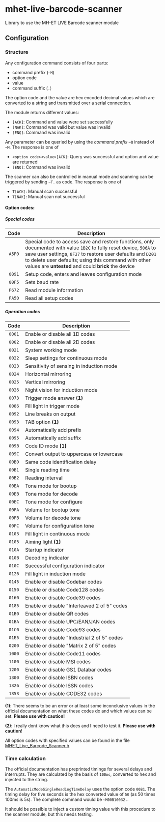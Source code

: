 # mhet-live-barcode-scanner
Library to use the MH-ET LIVE Barcode scanner module

## Configuration

### Structure

Any configuration command consists of four parts:

- command prefix (`~M`)
- option code
- value
- command suffix (`.`)

The option code and the value are hex encoded decimal values which are converted to a string and transmitted over a serial connection.

The module returns different values:

- `[ACK]`: Command and value were set successfully
- `[NAK]`: Command was valid but value was invalid
- `[ENQ]`: Command was invalid

Any parameter can be queried by using the _command prefix_ `~Q` instead of `~M`. The response is one of

- `<option code><value>[ACK]`: Query was successful and option and value are returned
- `[ENQ]`: Command was invalid

The scanner can also be controlled in manual mode and scanning can be triggered by sending `~T.` as code. The response is one of

- `T[ACK]`: Manual scan successful
- `T[NAK]`: Manual scan not successful

#### Option codes:

##### Special codes

| Code   | Description |
|:------:|-------------|
| `A5F0` | Special code to access save and restore functions, only documented with value `1B2C` to fully reset device, `506A` to save user settings, `8F37` to restore user defaults and `D201` to delete user defaults; using this command with other values are **untested** and could **brick** the device |
| `0091` | Setup code, enters and leaves configuration mode |
| `00F5` | Sets baud rate |
| `F672` | Read module information |
| `FA50` | Read all setup codes |

##### Operation codes

| Code   | Description |
|:------:|-------------|
| `0001` | Enable or disable all 1D codes |
| `0002` | Enable or disable all 2D codes |
| `0021` | System working mode |
| `0022` | Sleep settings for continuous mode |
| `0023` | Sensitivity of sensing in induction mode |
| `0024` | Horizontal mirroring |
| `0025` | Vertical mirroring |
| `0026` | Night vision for induction mode |
| `0073` | Trigger mode answer **(1)** |
| `0086` | Fill light in trigger mode |
| `0092` | Line breaks on output |
| `0093` | TAB option **(1)** |
| `0094` | Automatically add prefix |
| `0095` | Automatically add suffix |
| `009B` | Code ID mode **(1)** |
| `009C` | Convert output to uppercase or lowercase |
| `00B0` | Same code identification delay |
| `00B1` | Single reading time |
| `00B2` | Reading interval |
| `00EA` | Tone mode for bootup |
| `00EB` | Tone mode for decode |
| `00EC` | Tone mode for configure |
| `00FA` | Volume for bootup tone |
| `00FB` | Volume for decode tone |
| `00FC` | Volume for configuration tone |
| `0103` | Fill light in continuous mode |
| `0105` | Aiming light **(1)** |
| `010A` | Startup indicator |
| `010B` | Decoding indicator |
| `010C` | Successful configuration indicator |
| `0126` | Fill light in induction mode |
| `0145` | Enable or disable Codebar codes |
| `0150` | Enable or disable Code128 codes |
| `0160` | Enable or disable Code39 codes |
| `0185` | Enable or disable "Interleaved 2 of 5" codes |
| `01B0` | Enable or disable QR codes |
| `01BA` | Enable or disable UPC/EAN/JAN codes |
| `01C0` | Enable or disable Code93 codes |
| `01E5` | Enable or disable "Industrial 2 of 5" codes |
| `0200` | Enable or disable "Matrix 2 of 5" codes |
| `1000` | Enable or disable Code11 codes |
| `1100` | Enable or disable MSI codes |
| `1200` | Enable or disable GS1 Databar codes |
| `1300` | Enable or disable ISBN codes |
| `1326` | Enable or disable ISSN codes |
| `1353` | Enable or disable CODE32 codes |

**(1)**: There seems to be an error or at least some inconclusive values in the official documentation on what these codes do and which values can be set. **Please use with caution!**

**(2)**: I really dont know what this does and I need to test it. **Please use with caution!**

All option codes with specified values can be found in the file [MHET_Live_Barcode_Scanner.h](./include/MHET_Live_Barcode_Scanner.h).

### Time calculation

The official documentation has preprinted timings for several delays and interrupts. They are calculated by the basis of `100ms`, converted to hex and injected to the string.

The `AutomaticModeSingleReadingTimeDelay` uses the option code `00B1`. The timing delay for five seconds is the hex converted value of `50` (as 50 times 100ms is 5s). The complete command would be `~M00B10032.`.

It should be possible to inject a custom timing value with this procedure to the scanner module, but this needs testing.